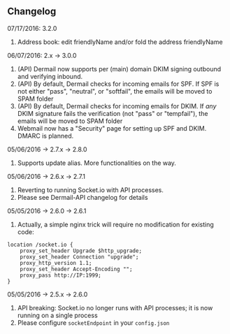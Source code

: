 ## Changelog

07/17/2016: 3.2.0
1. Address book: edit friendlyName and/or fold the address friendlyName

06/07/2016: 2.x -> 3.0.0
1. (API) Dermail now supports per (main) domain DKIM signing outbound and verifying inbound.
2. (API) By default, Dermail checks for incoming emails for SPF. If SPF is not either "pass", "neutral", or "softfail", the emails will be moved to SPAM folder
3. (API) By default, Dermail checks for incoming emails for DKIM. If *any* DKIM signature fails the verification (not "pass" or "tempfail"), the emails will be moved to SPAM folder
4. Webmail now has a "Security" page for setting up SPF and DKIM. DMARC is planned.

05/06/2016 -> 2.7.x -> 2.8.0
1. Supports update alias. More functionalities on the way.

05/06/2016 -> 2.6.x -> 2.7.1
1. Reverting to running Socket.io with API processes.
2. Please see Dermail-API changelog for details

05/05/2016 -> 2.6.0 -> 2.6.1
1. Actually, a simple nginx trick will require no modification for existing code:
```
location /socket.io {
	proxy_set_header Upgrade $http_upgrade;
	proxy_set_header Connection "upgrade";
	proxy_http_version 1.1;
	proxy_set_header Accept-Encoding "";
	proxy_pass http://IP:1999;
}
```

05/05/2016 -> 2.5.x -> 2.6.0
1. API breaking: Socket.io no longer runs with API processes; it is now running on a single process
2. Please configure `socketEndpoint` in your `config.json`
